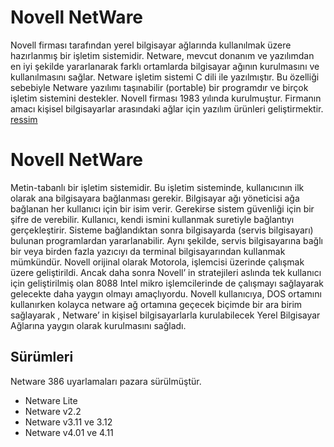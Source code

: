 # Novell NetWare
Novell firması tarafından yerel bilgisayar ağlarında kullanılmak üzere hazırlanmış bir işletim sistemidir. Netware, mevcut donanım ve yazılımdan en iyi şekilde yararlanarak farklı ortamlarda bilgisayar ağının kurulmasını ve kullanılmasını sağlar. Netware işletim sistemi C dili ile yazılmıştır. Bu özelliği sebebiyle Netware yazılımı taşınabilir (portable) bir programdır ve birçok işletim sistemini destekler. Novell firması 1983 yılında kurulmuştur. Firmanın amacı kişisel bilgisayarlar arasındaki ağlar için yazılım ürünleri geliştirmektir.
  [ressim](./ressimler/netware-1.gif)
# Novell NetWare
Metin-tabanlı bir işletim sistemidir. Bu işletim sisteminde, kullanıcının ilk olarak ana bilgisayara bağlanması gerekir. Bilgisayar ağı yöneticisi ağa bağlanan her kullanıcı için bir isim verir. Gerekirse sistem güvenliği için bir şifre de verebilir. Kullanıcı, kendi ismini kullanmak suretiyle bağlantıyı gerçekleştirir. Sisteme bağlandıktan sonra bilgisayarda (servis bilgisayarı) bulunan programlardan yararlanabilir. Aynı şekilde, servis bilgisayarına bağlı bir veya birden fazla yazıcıyı da terminal bilgisayarından kullanmak mümkündür.
Novell orijinal olarak Motorola, işlemcisi üzerinde çalışmak üzere geliştirildi. Ancak daha sonra Novell’ in stratejileri aslında tek kullanıcı için geliştirilmiş olan 8088 Intel mikro işlemcilerinde de çalışmayı sağlayarak gelecekte daha yaygın olmayı amaçlıyordu. Novell kullanıcıya, DOS ortamını kullanırken kolayca netware ağ ortamına geçecek biçimde bir ara birim sağlayarak , Netware’ in kişisel bilgisayarlarla kurulabilecek Yerel Bilgisayar Ağlarına yaygın olarak kurulmasını sağladı.
## Sürümleri
Netware 386 uyarlamaları pazara sürülmüştür.

  *  Netware Lite
  *  Netware v2.2
  *  Netware v3.11 ve 3.12
  *  Netware v4.01 ve 4.11
